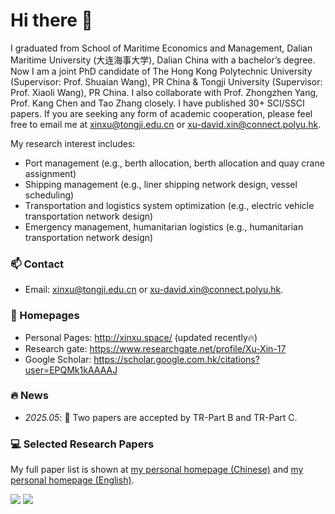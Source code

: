 # Hi there 👋

I graduated from School of Maritime Economics and Management, Dalian Maritime University (大连海事大学), Dalian China with a bachelor’s degree. Now I am a joint PhD candidate of The Hong Kong Polytechnic University (Supervisor: Prof. Shuaian Wang), PR China & Tongji University (Supervisor: Prof. Xiaoli Wang), PR China. I also collaborate with Prof. Zhongzhen Yang, Prof. Kang Chen and Tao Zhang closely. I have published 30+ SCI/SSCI papers. If you are seeking any form of academic cooperation, please feel free to email me at <xinxu@tongji.edu.cn> or <xu-david.xin@connect.polyu.hk>.

My research interest includes:
- Port management (e.g., berth allocation, berth allocation and quay crane assignment)
- Shipping management (e.g., liner shipping network design, vessel scheduling)
- Transportation and logistics system optimization (e.g., electric vehicle transportation network design)
- Emergency management, humanitarian logistics (e.g., humanitarian transportation network design)

### 📫 Contact
- Email: <xinxu@tongji.edu.cn> or <xu-david.xin@connect.polyu.hk>.

### 📎 Homepages

- Personal Pages: http://xinxu.space/ (updated recently🔥)
- Research gate: https://www.researchgate.net/profile/Xu-Xin-17
- Google Scholar: https://scholar.google.com.hk/citations?user=EPQMk1kAAAAJ

### 🔥 News
- *2025.05*: 🎉 Two papers are accepted by TR-Part B and TR-Part C.

### 💻 Selected Research Papers

My full paper list is shown at [my personal homepage (Chinese)](http://xinxu.space/) and [my personal homepage (English)](http://xinxu.space/xinxu-en/).

<a href="https://scholar.google.com.hk/citations?user=EPQMk1kAAAAJ"><img src="https://img.shields.io/badge/Google%20Scholar-4285F4?style=for-the-badge&logo=google-scholar&logoColor=white"></a> 
<a href="https://scholar.google.com.hk/citations?user=EPQMk1kAAAAJ"><img src="https://img.shields.io/badge/LinkedIn-0077B5?style=for-the-badge&logo=linkedin&logoColor=white"></a> 
